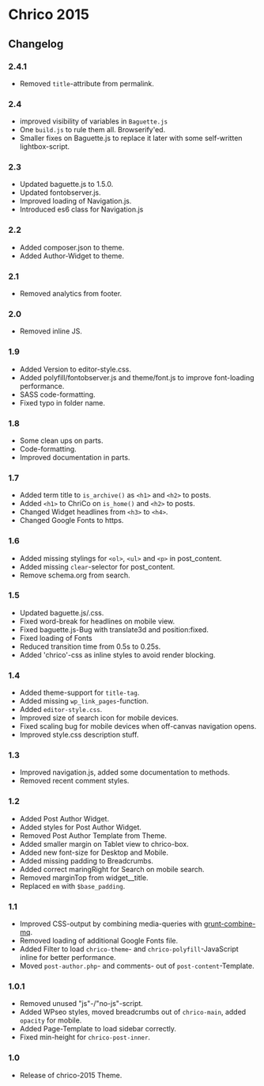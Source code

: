 # Chrico 2015

## Changelog

### 2.4.1
* Removed `title`-attribute from permalink.

### 2.4
* improved visibility of variables in `Baguette.js` 
* One `build.js` to rule them all. Browserify'ed.
* Smaller fixes on Baguette.js to replace it later with some self-written lightbox-script.

### 2.3
* Updated baguette.js to 1.5.0.
* Updated fontobserver.js.
* Improved loading of Navigation.js.
* Introduced es6 class for Navigation.js

### 2.2
* Added composer.json to theme.
* Added Author-Widget to theme.

### 2.1
* Removed analytics from footer.

### 2.0
* Removed inline JS.

### 1.9
* Added Version to editor-style.css.
* Added polyfill/fontobserver.js and theme/font.js to improve font-loading performance.
* SASS code-formatting.
* Fixed typo in folder name.

### 1.8
* Some clean ups on parts.
* Code-formatting.
* Improved documentation in parts.

### 1.7
* Added term title to `is_archive()` as `<h1>` and `<h2>` to posts.
* Added `<h1>` to ChriCo on `is_home()` and `<h2>` to posts.
* Changed Widget headlines from `<h3>` to `<h4>`.
* Changed Google Fonts to https.

### 1.6
* Added missing stylings for `<ol>`, `<ul>` and `<p>` in post_content.
* Added missing `clear`-selector for post_content.
* Remove schema.org from search.

### 1.5
* Updated baguette.js/.css.
* Fixed word-break for headlines on mobile view.
* Fixed baguette.js-Bug with translate3d and position:fixed.
* Fixed loading of Fonts
* Reduced transition time from 0.5s to 0.25s.
* Added 'chrico'-css as inline styles to avoid render blocking.

### 1.4
* Added theme-support for `title-tag`.
* Added missing `wp_link_pages`-function.
* Added `editor-style.css`.
* Improved size of search icon for mobile devices.
* Fixed scaling bug for mobile devices when off-canvas navigation opens.
* Improved style.css description stuff.

### 1.3
* Improved navigation.js, added some documentation to methods.
* Removed recent comment styles.

### 1.2
* Added Post Author Widget.
* Added styles for Post Author Widget.
* Removed Post Author Template from Theme.
* Added smaller margin on Tablet view to chrico-box.
* Added new font-size for Desktop and Mobile.
* Added missing padding to Breadcrumbs.
* Added correct maringRight for Search on mobile search.
* Removed marginTop from widget__title.
* Replaced `em` with `$base_padding`.

### 1.1
* Improved CSS-output by combining media-queries with [grunt-combine-mq](https://github.com/buildingblocks/grunt-combine-media-queries).
* Removed loading of additional Google Fonts file.
* Added Filter to load `chrico-theme`- and `chrico-polyfill`-JavaScript inline for better performance.
* Moved `post-author.php`- and comments- out of `post-content`-Template.

### 1.0.1
* Removed unused "js"-/"no-js"-script.
* Added WPseo styles, moved breadcrumbs out of `chrico-main`, added `opacity` for mobile.
* Added Page-Template to load sidebar correctly.
* Fixed min-height for `chrico-post-inner`.

### 1.0
* Release of chrico-2015 Theme.
